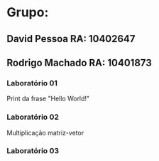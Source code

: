 # Grupo:
## David Pessoa RA: 10402647
## Rodrigo Machado RA: 10401873

### Laboratório 01
Print da frase "Hello World!"

### Laboratório 02
Multiplicação matriz-vetor

### Laboratório 03
